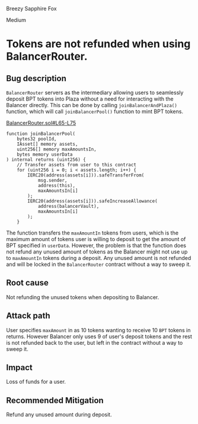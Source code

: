 Breezy Sapphire Fox

Medium

# Tokens are not refunded when using BalancerRouter.

## Bug description
`BalancerRouter` servers as the intermediary allowing users to seamlessly deposit BPT tokens into Plaza without a need for interacting with the Balancer directly. This can be done by calling `joinBalancerAndPlaza()` function, which will call `joinBalancerPool()` function to mint BPT tokens.

[BalancerRouter.sol#L65-L75](https://github.com/sherlock-audit/2024-12-plaza-finance/blob/14a962c52a8f4731bbe4655a2f6d0d85e144c7c2/plaza-evm/src/BalancerRouter.sol#L65-L75)
```solidity
function joinBalancerPool(
    bytes32 poolId,
    IAsset[] memory assets,
    uint256[] memory maxAmountsIn,
    bytes memory userData
) internal returns (uint256) {
    // Transfer assets from user to this contract
    for (uint256 i = 0; i < assets.length; i++) {
        IERC20(address(assets[i])).safeTransferFrom(
            msg.sender,
            address(this),
            maxAmountsIn[i]
        );
        IERC20(address(assets[i])).safeIncreaseAllowance(
            address(balancerVault),
            maxAmountsIn[i]
        );
    }
```

The function transfers the `maxAmountIn` tokens from users, which is the maximum amount of tokens user is willing to deposit to get the amount of BPT specified in `userData`. However, the problem is that the function does not refund any unused amount of tokens as the Balancer might not use up to `maxAmountIn` tokens during a deposit. Any unused amount is not refunded and will be locked in the `BalancerRouter` contract without a way to sweep it.

## Root cause
Not refunding the unused tokens when depositing to Balancer.

## Attack path
User specifies `maxAmount` in as 10 tokens wanting to receive 10 `BPT` tokens in returns. However Balancer only uses 9 of user's deposit tokens and the rest is not refunded back to the user, but left in the contract without a way to sweep it.

## Impact
Loss of funds for a user.
## Recommended Mitigation
Refund any unused amount during deposit.